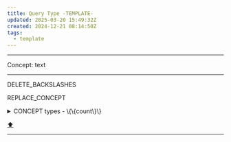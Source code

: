 ```yaml
---
title: Query Type -TEMPLATE-
updated: 2025-03-20 15:49:32Z
created: 2024-12-21 08:14:50Z
tags:
  - template
---
```


---
Concept: text

---


DELETE_BACKSLASHES

REPLACE_CONCEPT

<!-- note-overview-plugin
search: tag:{{Concept}}.type
fields: title, tags
alias: title AS Type, tags AS Context
sort: title ASC
details:
  open: false
  summary: CONCEPT types - \{\{count\}\}
-->
<details close>
<summary>CONCEPT types - \{\{count\}\}</summary>

| Type | Context |
| --- | --- |
</details>
<!--endoverview-->

[⬆️](#t)
***
<br>